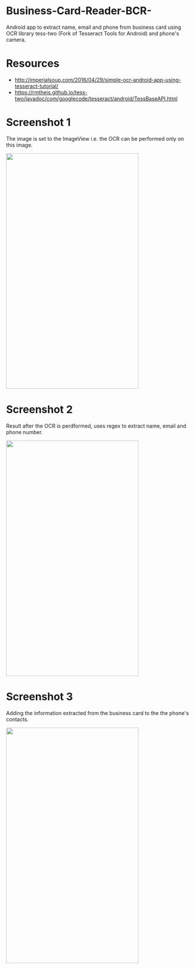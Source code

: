 # Business-Card-Reader-BCR-
Android app to extract name, email and phone from business card using OCR library tess-two (Fork of Tesseract Tools for Android) and phone's camera.

# Resources

+ http://imperialsoup.com/2016/04/29/simple-ocr-android-app-using-tesseract-tutorial/
+ https://rmtheis.github.io/tess-two/javadoc/com/googlecode/tesseract/android/TessBaseAPI.html


# Screenshot 1

The image is set to the ImageView i.e. the OCR can be performed only on this image.

<img src="https://github.com/adityamehra/Business-Card-Reader-BCR-/blob/master/Screenshot_1.png" width="360" height="640" >

# Screenshot 2

Result after the OCR is perdformed, uses regex to extract name, email and phone number.

<img src="https://github.com/adityamehra/Business-Card-Reader-BCR-/blob/master/Screenshot_2.png" width="360" height="640" >

# Screenshot 3

Adding the information extracted from the business card to the the phone's contacts.

<img src="https://github.com/adityamehra/Business-Card-Reader-BCR-/blob/master/Screenshot_3.png" width="360" height="640" >
